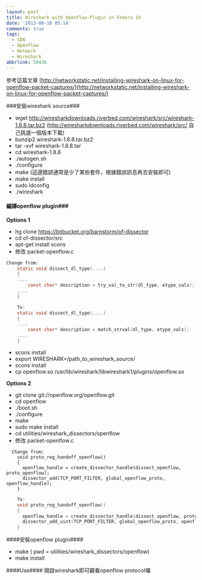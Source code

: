```yaml
---
layout: post
title: Wireshark with Openflow-Plugin in Fedora 14
date: '2013-08-18 05:14'
comments: true
tags:
  - SDN
  - Openflow
  - Network
  - Wireshark
abbrlink: 59436
---
```

參考這篇文章
[http://networkstatic.net/installing-wireshark-on-linux-for-openflow-packet-captures/](http://networkstatic.net/installing-wireshark-on-linux-for-openflow-packet-captures/)

###安裝wireshark source###
  - wget http://wiresharkdownloads.riverbed.com/wireshark/src/wireshark-1.8.8.tar.bz2
    (http://wiresharkdownloads.riverbed.com/wireshark/src/ 自己挑選一個版本下載)
  - bunzip2 wireshark-1.8.8.tar.bz2  
  - tar -xvf wireshark-1.8.8.tar
  - cd wireshark-1.8.8
  - ./autogen.sh
  - ./configure
  - make
     (這邊錯誤通常是少了某些套件，根據錯誤訊息再去安裝即可)
  - make install
  - sudo ldconfig
  - ./wireshark
  
<!--more-->


#### 編譯openflow plugin###
**Options 1**
- hg clone https://bitbucket.org/barnstorm/of-dissector
- cd of-dissector/src
- apt-get install scons
- 修改 packet-openflow.c

``` c
Change from:
    static void dissect_dl_type(....)  
    {    
    ....
    	const char* description = try_val_to_str(dl_type, etype_vals);
    ....
    }
```
    

``` c
    To:
    static void dissect_dl_type(....)  
    {    
    ....
    	const char* description = match_strval(dl_type, etype_vals);
    ....
    }
```


- scons install
- export WIRESHARK=/path_to_wireshark_source/
- scons install
- cp openflow.so /usr/lib/wireshark/libwireshark1/plugins/openflow.so


**Options 2**
- git clone git://openflow.org/openflow.git
- cd openflow
- ./boot.sh
- ./configure
- make
- sudo make install
- cd utilities/wireshark_dissectors/openflow
- 修改 packet-openflow.c
  

``` 
  Change from:
    void proto_reg_handoff_openflow()   
    {    
      openflow_handle = create_dissector_handle(dissect_openflow, proto_openflow);    
      dissector_add(TCP_PORT_FILTER, global_openflow_proto, openflow_handle); 
    }
```
    

``` c
    To:
    void proto_reg_handoff_openflow()
    {
      openflow_handle = create_dissector_handle(dissect_openflow, proto_openflow);
      dissector_add_uint(TCP_PORT_FILTER, global_openflow_proto, openflow_handle);
    }
```


####安裝openflow plugin####
  - make ( pwd = utilities/wireshark_dissectors/openflow)
  - make install


####Use####
開啟wireshark即可觀看openflow protocol囉
